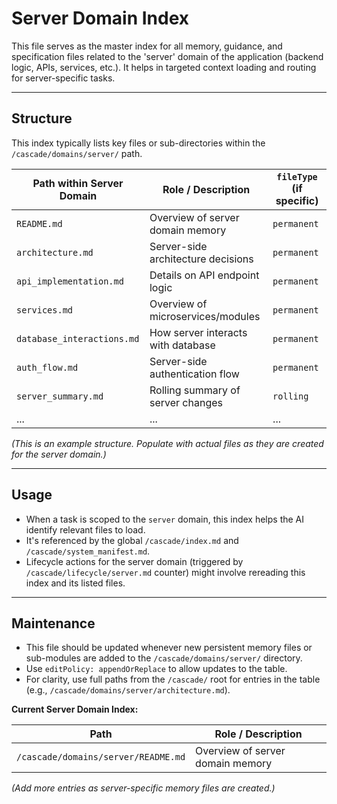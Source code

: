<!-- @meta {
  "fileType": "structural",
  "subtype": "index",
  "purpose": "Index and routing map for all files and sub-modules within the 'server' domain.",
  "editPolicy": "appendOrReplace",
  "routeScope": "server"
} -->
# Server Domain Index

This file serves as the master index for all memory, guidance, and specification files related to the 'server' domain of the application (backend logic, APIs, services, etc.). It helps in targeted context loading and routing for server-specific tasks.

---
## Structure
This index typically lists key files or sub-directories within the `/cascade/domains/server/` path.

| Path within Server Domain | Role / Description                  | `fileType` (if specific) |
|---------------------------|-------------------------------------|--------------------------|
| `README.md`               | Overview of server domain memory    | `permanent`              |
| `architecture.md`         | Server-side architecture decisions  | `permanent`              |
| `api_implementation.md`   | Details on API endpoint logic       | `permanent`              |
| `services.md`             | Overview of microservices/modules   | `permanent`              |
| `database_interactions.md`| How server interacts with database  | `permanent`              |
| `auth_flow.md`            | Server-side authentication flow     | `permanent`              |
| `server_summary.md`       | Rolling summary of server changes   | `rolling`                |
| ...                       | ...                                 | ...                      |

*(This is an example structure. Populate with actual files as they are created for the server domain.)*

---
## Usage
- When a task is scoped to the `server` domain, this index helps the AI identify relevant files to load.
- It's referenced by the global `/cascade/index.md` and `/cascade/system_manifest.md`.
- Lifecycle actions for the server domain (triggered by `/cascade/lifecycle/server.md` counter) might involve rereading this index and its listed files.

---
## Maintenance
- This file should be updated whenever new persistent memory files or sub-modules are added to the `/cascade/domains/server/` directory.
- Use `editPolicy: appendOrReplace` to allow updates to the table.
- For clarity, use full paths from the `/cascade/` root for entries in the table (e.g., `/cascade/domains/server/architecture.md`).

**Current Server Domain Index:**

| Path                                   | Role / Description               |
|----------------------------------------|----------------------------------|
| `/cascade/domains/server/README.md`    | Overview of server domain memory |

*(Add more entries as server-specific memory files are created.)*
